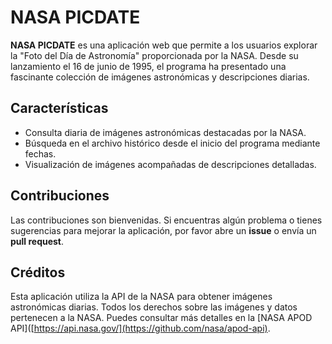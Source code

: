 # NASA PICDATE
**NASA PICDATE** es una aplicación web que permite a los usuarios explorar la "Foto del Día de Astronomía" proporcionada por la NASA. Desde su lanzamiento el 16 de junio de 1995, el programa ha presentado una fascinante colección de imágenes astronómicas y descripciones diarias.

## Características
- Consulta diaria de imágenes astronómicas destacadas por la NASA.
- Búsqueda en el archivo histórico desde el inicio del programa mediante fechas.
- Visualización de imágenes acompañadas de descripciones detalladas.

## Contribuciones
Las contribuciones son bienvenidas. Si encuentras algún problema o tienes sugerencias para mejorar la aplicación, por favor abre un **issue** o envía un **pull request**.


## Créditos
Esta aplicación utiliza la API de la NASA para obtener imágenes astronómicas diarias. Todos los derechos sobre las imágenes y datos pertenecen a la NASA. Puedes consultar más detalles en la [NASA APOD API]([https://api.nasa.gov/](https://github.com/nasa/apod-api).


